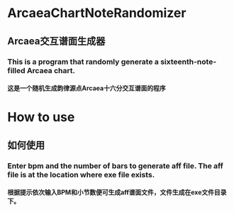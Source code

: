 # ArcaeaChartNoteRandomizer
## Arcaea交互谱面生成器

### This is a program that randomly generate a sixteenth-note-filled Arcaea chart. 
#### 这是一个随机生成韵律源点Arcaea十六分交互谱面的程序

# How to use
## 如何使用

### Enter bpm and the number of bars to generate aff file. The aff file is at the location where exe file exists.
#### 根据提示依次输入BPM和小节数便可生成aff谱面文件，文件生成在exe文件目录下。

